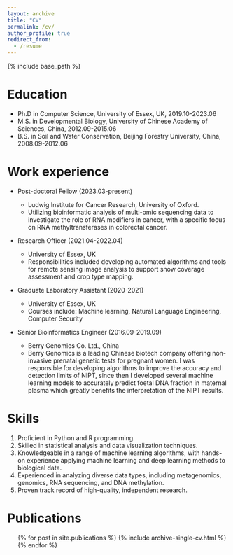 ```yaml
---
layout: archive
title: "CV"
permalink: /cv/
author_profile: true
redirect_from:
  - /resume
---
```


{% include base_path %}

Education
======
* Ph.D in Computer Science, University of Essex, UK, 2019.10-2023.06
* M.S. in Developmental Biology, University of Chinese Academy of Sciences, China, 2012.09-2015.06
* B.S. in Soil and Water Conservation, Beijing Forestry University, China, 2008.09-2012.06


Work experience
======
* Post-doctoral Fellow (2023.03-present)
  * Ludwig Institute for Cancer Research, University of Oxford.
  * Utilizing bioinformatic analysis of multi-omic sequencing data to investigate the role of RNA modifiers in cancer, with a specific focus on RNA methyltransferases in colorectal cancer.
    
* Research Officer (2021.04-2022.04)
  * University of Essex, UK
  * Responsibilities included developing automated algorithms and tools for remote sensing image analysis to support snow coverage assessment and crop type mapping.

* Graduate Laboratory Assistant (2020-2021)
  * University of Essex, UK
  * Courses include: Machine learning, Natural Language Engineering, Computer Security

* Senior Bioinformatics Engineer (2016.09-2019.09)
  * Berry Genomics Co. Ltd., China
  * Berry Genomics is a leading Chinese biotech company offering non-invasive prenatal genetic tests for pregnant women. I was responsible for developing algorithms to improve the accuracy and detection limits of NIPT, since then I developed several machine learning models to accurately predict foetal DNA fraction in maternal plasma which greatly benefits the interpretation of the NIPT results.

  
Skills
======
1. Proficient in Python and R programming.
2. Skilled in statistical analysis and data visualization techniques.
3. Knowledgeable in a range of machine learning algorithms, with hands-on experience applying machine learning and deep learning methods to biological data.
4. Experienced in analyzing diverse data types, including metagenomics, genomics, RNA sequencing, and DNA methylation.
5. Proven track record of high-quality, independent research.

Publications
======
  <ul>{% for post in site.publications %}
    {% include archive-single-cv.html %}
  {% endfor %}</ul>



<!--   
Talks
======
  <ul>{% for post in site.talks %}
    {% include archive-single-talk-cv.html %}
  {% endfor %}</ul>
  
Teaching
======
  <ul>{% for post in site.teaching %}
    {% include archive-single-cv.html %}
  {% endfor %}</ul>
  
Service and leadership
======
* Currently signed in to 43 different slack teams
-->
